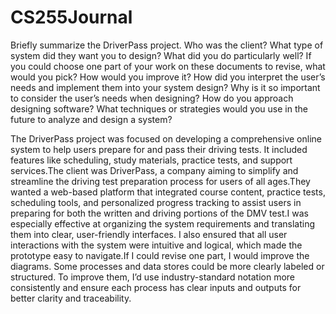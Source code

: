 # CS255Journal
Briefly summarize the DriverPass project. Who was the client? What type of system did they want you to design?
What did you do particularly well?
If you could choose one part of your work on these documents to revise, what would you pick? How would you improve it?
How did you interpret the user’s needs and implement them into your system design? Why is it so important to consider the user’s needs when designing?
How do you approach designing software? What techniques or strategies would you use in the future to analyze and design a system?

The DriverPass project was focused on developing a comprehensive online system to help users prepare for and pass their driving tests. It included features like scheduling, study materials, practice tests, and support services.The client was DriverPass, a company aiming to simplify and streamline the driving test preparation process for users of all ages.They wanted a web-based platform that integrated course content, practice tests, scheduling tools, and personalized progress tracking to assist users in preparing for both the written and driving portions of the DMV test.I was especially effective at organizing the system requirements and translating them into clear, user-friendly interfaces. I also ensured that all user interactions with the system were intuitive and logical, which made the prototype easy to navigate.If I could revise one part, I would improve the diagrams. Some processes and data stores could be more clearly labeled or structured. To improve them, I’d use industry-standard notation more consistently and ensure each process has clear inputs and outputs for better clarity and traceability.
